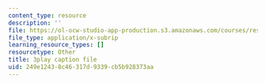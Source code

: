 ```yaml
---
content_type: resource
description: ''
file: https://ol-ocw-studio-app-production.s3.amazonaws.com/courses/res-18-009-learn-differential-equations-up-close-with-gilbert-strang-and-cleve-moler-fall-2015/249e12438c46317d9339cb5b928373aa_Ku2zZ5Vfpzo.srt
file_type: application/x-subrip
learning_resource_types: []
resourcetype: Other
title: 3play caption file
uid: 249e1243-8c46-317d-9339-cb5b928373aa
---
```

